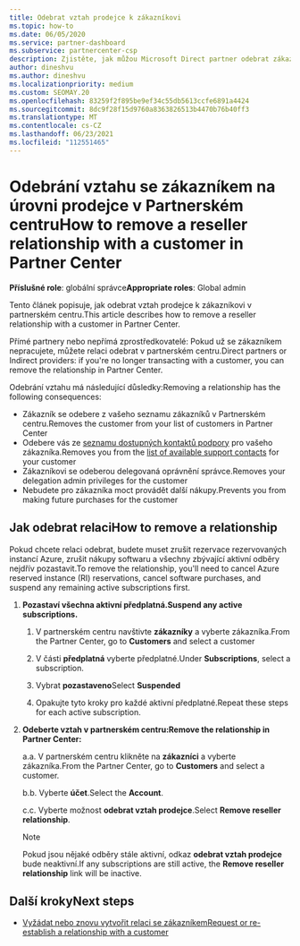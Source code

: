 ```yaml
---
title: Odebrat vztah prodejce k zákazníkovi
ms.topic: how-to
ms.date: 06/05/2020
ms.service: partner-dashboard
ms.subservice: partnercenter-csp
description: Zjistěte, jak můžou Microsoft Direct partner odebrat zákazníky ze svého seznamu, odebrat oprávnění delegovaného správce a přestat podporovat nebo kupovat zákazníky.
author: dineshvu
ms.author: dineshvu
ms.localizationpriority: medium
ms.custom: SEOMAY.20
ms.openlocfilehash: 83259f2f895be9ef34c55db5613ccfe6891a4424
ms.sourcegitcommit: 8dc9f28f15d9760a8363826513b4470b76b40ff3
ms.translationtype: MT
ms.contentlocale: cs-CZ
ms.lasthandoff: 06/23/2021
ms.locfileid: "112551465"
---
```

# <a name="how-to-remove-a-reseller-relationship-with-a-customer-in-partner-center"></a><span data-ttu-id="5c0d7-103">Odebrání vztahu se zákazníkem na úrovni prodejce v Partnerském centru</span><span class="sxs-lookup"><span data-stu-id="5c0d7-103">How to remove a reseller relationship with a customer in Partner Center</span></span>

<span data-ttu-id="5c0d7-104">**Příslušné role**: globální správce</span><span class="sxs-lookup"><span data-stu-id="5c0d7-104">**Appropriate roles**: Global admin</span></span>

<span data-ttu-id="5c0d7-105">Tento článek popisuje, jak odebrat vztah prodejce k zákazníkovi v partnerském centru.</span><span class="sxs-lookup"><span data-stu-id="5c0d7-105">This article describes how to remove a reseller relationship with a customer in Partner Center.</span></span>

<span data-ttu-id="5c0d7-106">Přímé partnery nebo nepřímá zprostředkovatelé: Pokud už se zákazníkem nepracujete, můžete relaci odebrat v partnerském centru.</span><span class="sxs-lookup"><span data-stu-id="5c0d7-106">Direct partners or Indirect providers: if you're no longer transacting with a customer, you can remove the relationship in Partner Center.</span></span>

<span data-ttu-id="5c0d7-107">Odebrání vztahu má následující důsledky:</span><span class="sxs-lookup"><span data-stu-id="5c0d7-107">Removing a relationship has the following consequences:</span></span>

- <span data-ttu-id="5c0d7-108">Zákazník se odebere z vašeho seznamu zákazníků v Partnerském centru.</span><span class="sxs-lookup"><span data-stu-id="5c0d7-108">Removes the customer from your list of customers in Partner Center</span></span>
- <span data-ttu-id="5c0d7-109">Odebere vás ze [seznamu dostupných kontaktů podpory](assign-support-contacts.md) pro vašeho zákazníka.</span><span class="sxs-lookup"><span data-stu-id="5c0d7-109">Removes you from the [list of available support contacts](assign-support-contacts.md) for your customer</span></span>
- <span data-ttu-id="5c0d7-110">Zákazníkovi se odeberou delegovaná oprávnění správce.</span><span class="sxs-lookup"><span data-stu-id="5c0d7-110">Removes your delegation admin privileges for the customer</span></span>
- <span data-ttu-id="5c0d7-111">Nebudete pro zákazníka moct provádět další nákupy.</span><span class="sxs-lookup"><span data-stu-id="5c0d7-111">Prevents you from making future purchases for the customer</span></span>

## <a name="how-to-remove-a-relationship"></a><span data-ttu-id="5c0d7-112">Jak odebrat relaci</span><span class="sxs-lookup"><span data-stu-id="5c0d7-112">How to remove a relationship</span></span>

<span data-ttu-id="5c0d7-113">Pokud chcete relaci odebrat, budete muset zrušit rezervace rezervovaných instancí Azure, zrušit nákupy softwaru a všechny zbývající aktivní odběry nejdřív pozastavit.</span><span class="sxs-lookup"><span data-stu-id="5c0d7-113">To remove the relationship, you'll need to cancel Azure reserved instance (RI) reservations, cancel software purchases, and suspend any remaining active subscriptions first.</span></span>

1. <span data-ttu-id="5c0d7-114">**Pozastaví všechna aktivní předplatná.**</span><span class="sxs-lookup"><span data-stu-id="5c0d7-114">**Suspend any active subscriptions.**</span></span>

   1. <span data-ttu-id="5c0d7-115">V partnerském centru navštivte **zákazníky** a vyberte zákazníka.</span><span class="sxs-lookup"><span data-stu-id="5c0d7-115">From the Partner Center, go to **Customers** and select a customer</span></span>

   2. <span data-ttu-id="5c0d7-116">V části **předplatná** vyberte předplatné.</span><span class="sxs-lookup"><span data-stu-id="5c0d7-116">Under **Subscriptions**, select a subscription.</span></span>

   3. <span data-ttu-id="5c0d7-117">Vybrat **pozastaveno**</span><span class="sxs-lookup"><span data-stu-id="5c0d7-117">Select **Suspended**</span></span>

   4. <span data-ttu-id="5c0d7-118">Opakujte tyto kroky pro každé aktivní předplatné.</span><span class="sxs-lookup"><span data-stu-id="5c0d7-118">Repeat these steps for each active subscription.</span></span>

2. <span data-ttu-id="5c0d7-119">**Odeberte vztah v partnerském centru:**</span><span class="sxs-lookup"><span data-stu-id="5c0d7-119">**Remove the relationship in Partner Center:**</span></span>

   <span data-ttu-id="5c0d7-120">a.</span><span class="sxs-lookup"><span data-stu-id="5c0d7-120">a.</span></span> <span data-ttu-id="5c0d7-121">V partnerském centru klikněte na **zákazníci** a vyberte zákazníka.</span><span class="sxs-lookup"><span data-stu-id="5c0d7-121">From the Partner Center, go to **Customers** and select a customer.</span></span>

   <span data-ttu-id="5c0d7-122">b.</span><span class="sxs-lookup"><span data-stu-id="5c0d7-122">b.</span></span> <span data-ttu-id="5c0d7-123">Vyberte **účet**.</span><span class="sxs-lookup"><span data-stu-id="5c0d7-123">Select the **Account**.</span></span>

   <span data-ttu-id="5c0d7-124">c.</span><span class="sxs-lookup"><span data-stu-id="5c0d7-124">c.</span></span> <span data-ttu-id="5c0d7-125">Vyberte možnost **odebrat vztah prodejce**.</span><span class="sxs-lookup"><span data-stu-id="5c0d7-125">Select **Remove reseller relationship**.</span></span>

   > [!NOTE]
   > <span data-ttu-id="5c0d7-126">Pokud jsou nějaké odběry stále aktivní, odkaz **odebrat vztah prodejce** bude neaktivní.</span><span class="sxs-lookup"><span data-stu-id="5c0d7-126">If any subscriptions are still active, the **Remove reseller relationship** link will be inactive.</span></span>

## <a name="next-steps"></a><span data-ttu-id="5c0d7-127">Další kroky</span><span class="sxs-lookup"><span data-stu-id="5c0d7-127">Next steps</span></span>

- [<span data-ttu-id="5c0d7-128">Vyžádat nebo znovu vytvořit relaci se zákazníkem</span><span class="sxs-lookup"><span data-stu-id="5c0d7-128">Request or re-establish a relationship with a customer</span></span>](request-a-relationship-with-a-customer.md)
